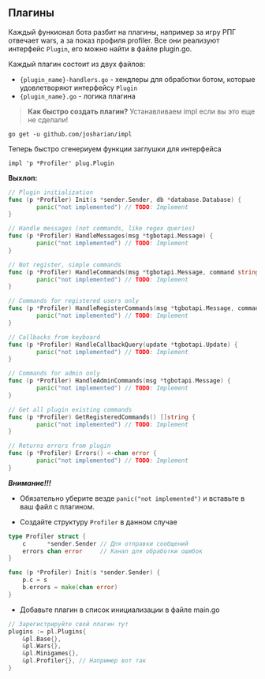## Плагины

Каждый функионал бота разбит на плагины, например за игру РПГ отвечает wars, а за показ профиля profiler. Все они реализуют интерфейс ``Plugin``, его можно найти в файле plugin.go.

Каждый плагин состоит из двух файлов:
- ``{plugin_name}-handlers.go`` - хендлеры для обработки ботом, которые удовлетворяют интерфейсу ``Plugin``
- ``{plugin_name}.go`` - логика плагина

> __Как быстро создать плагин?__
Устанавливаем impl если вы это еще не сделали!
```
go get -u github.com/josharian/impl
```

Теперь быстро сгенериуем функции заглушки для интерфейса
```
impl 'p *Profiler' plug.Plugin
```
__Выхлоп:__
```go
// Plugin initialization
func (p *Profiler) Init(s *sender.Sender, db *database.Database) {
        panic("not implemented") // TODO: Implement
}

// Handle messages (not commands, like regex queries)
func (p *Profiler) HandleMessages(msg *tgbotapi.Message) {
        panic("not implemented") // TODO: Implement
}

// Not register, simple commands
func (p *Profiler) HandleCommands(msg *tgbotapi.Message, command string) {
        panic("not implemented") // TODO: Implement
}

// Commands for registered users only
func (p *Profiler) HandleRegisterCommands(msg *tgbotapi.Message, command string, user *database.User) {
        panic("not implemented") // TODO: Implement
}

// Callbacks from keyboard
func (p *Profiler) HandleCallbackQuery(update *tgbotapi.Update) {
        panic("not implemented") // TODO: Implement
}

// Commands for admin only
func (p *Profiler) HandleAdminCommands(msg *tgbotapi.Message) {
        panic("not implemented") // TODO: Implement
}

// Get all plugin existing commands
func (p *Profiler) GetRegisteredCommands() []string {
        panic("not implemented") // TODO: Implement
}

// Returns errors from plugin
func (p *Profiler) Errors() <-chan error {
        panic("not implemented") // TODO: Implement
}
```

***Внимание!!!***
- Обязательно уберите везде ``panic("not implemented")`` и вставьте в ваш файл с плагином.

- Создайте структуру ``Profiler`` в данном случае
```go
type Profiler struct {
	c      *sender.Sender // Для отправки сообщений
	errors chan error     // Канал для обработки ошибок
}

func (p *Profiler) Init(s *sender.Sender) {
	p.c = s
	b.errors = make(chan error)
}
```
- Добавьте плагин в список инициализации в файле main.go
```go
// Зарегистрируйте свой плагин тут
plugins := pl.Plugins{
    &pl.Base{},
    &pl.Wars{},
    &pl.Minigames{},
    &pl.Profiler{}, // Например вот так
}
```
